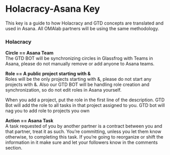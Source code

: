 # Holacracy-Asana Key

This key is a guide to how Holacracy and GTD concepts are translated and used in Asana.  All OMAlab partners will be using the same methodology.

### Holacracy

**Circle == Asana Team**
<br>The GTD BOT will be synchronizing circles in Glassfrog with Teams in Asana, please do not manually remove or add anyone to Asana teams.

**Role == A public project starting with &**
<br>Roles will be the only projects starting with &,  please do not start any projects with &.  Also our GTD BOT will be handling role creation and synchronization, so do not edit roles in Asana yourself.

When you add a project, put the role in the first line of the description. GTD Bot will add the role to all tasks in that project assigned to you. GTD bot will nag you to add role to projects you own

**Action == Asana Task** 
<br>A task requested of you by another partner is a contract between you and that partner, treat it as such.  You’re committing, unless you let them know otherwise, to completing this task.  If you’re going to reorganize or shift the information in it make sure and let your followers know in the comments section.